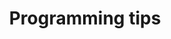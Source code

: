 ---
title: Programming tips
permalink: /tips/
layout: page
excerpt: this is for page description
---